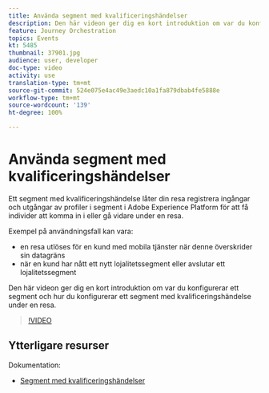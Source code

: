 ```yaml
---
title: Använda segment med kvalificeringshändelser
description: Den här videon ger dig en kort introduktion om var du konfigurerar ett segment och hur du konfigurerar ett segment med kvalificeringshändelse under en resa.
feature: Journey Orchestration
topics: Events
kt: 5485
thumbnail: 37901.jpg
audience: user, developer
doc-type: video
activity: use
translation-type: tm+mt
source-git-commit: 524e075e4ac49e3aedc10a1fa879dbab4fe5888e
workflow-type: tm+mt
source-wordcount: '139'
ht-degree: 100%

---
```



# Använda segment med kvalificeringshändelser

Ett segment med kvalificeringshändelse låter din resa registrera ingångar och utgångar av profiler i segment i Adobe Experience Platform för att få individer att komma in i eller gå vidare under en resa.

Exempel på användningsfall kan vara:

* en resa utlöses för en kund med mobila tjänster när denne överskrider sin datagräns
* när en kund har nått ett nytt lojalitetssegment eller avslutar ett lojalitetssegment

Den här videon ger dig en kort introduktion om var du konfigurerar ett segment och hur du konfigurerar ett segment med kvalificeringshändelse under en resa.

>[!VIDEO](https://video.tv.adobe.com/v/37901?quality=12)

## Ytterligare resurser

Dokumentation:

* [Segment med kvalificeringshändelser](https://docs.adobe.com/content/help/sv-SE/journeys/using/building-journeys/about-journey-building/events-activities/segment-qualification-events.html)
